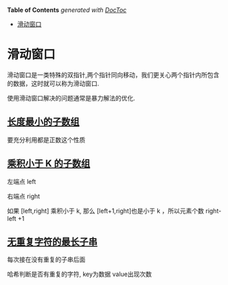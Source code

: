 <!-- START doctoc generated TOC please keep comment here to allow auto update -->
<!-- DON'T EDIT THIS SECTION, INSTEAD RE-RUN doctoc TO UPDATE -->
**Table of Contents**  *generated with [DocToc](https://github.com/thlorenz/doctoc)*

- [滑动窗口](#%E6%BB%91%E5%8A%A8%E7%AA%97%E5%8F%A3)

<!-- END doctoc generated TOC please keep comment here to allow auto update -->

# 滑动窗口
滑动窗口是一类特殊的双指针,两个指针同向移动，我们更关心两个指针内所包含的数据，这时就可以称为滑动窗口.


使用滑动窗口解决的问题通常是暴力解法的优化.



## [长度最小的子数组](209_minimum_size_subarray_sum_test.go)

要充分利用都是正数这个性质



## [乘积小于 K 的子数组](713_subarray_product_less_than_k_test.go)

左端点 left 

右端点 right 


如果 [left,right] 乘积小于 k, 那么 [left+1,right]也是小于 k ，所以元素个数 right- left +1

## [无重复字符的最长子串](03_longest_substring_without_repeating_characters_test.go)

每次接在没有重复的子串后面

哈希判断是否有重复的字符, key为数据 value出现次数